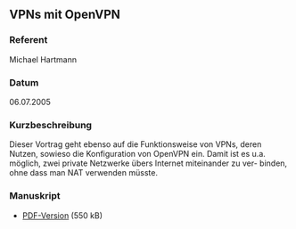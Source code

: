 ## VPNs mit OpenVPN


### Referent
Michael Hartmann

### Datum
06.07.2005

### Kurzbeschreibung
Dieser Vortrag geht ebenso auf die Funktionsweise von VPNs, deren Nutzen,
sowieso die Konfiguration von OpenVPN ein. Damit ist es u.a. möglich, zwei
private Netzwerke übers Internet miteinander zu ver- binden, ohne dass man NAT
verwenden müsste.

### Manuskript

* [PDF-Version](/download/Vortraege/OpenVPN.pdf) (550 kB)
